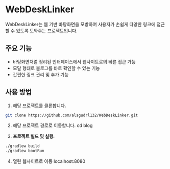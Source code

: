 # WebDeskLinker

WebDeskLinker는 웹 기반 바탕화면을 모방하여 사용자가 손쉽게 다양한 링크에 접근할 수 있도록 도와주는 프로젝트입니다.

## 주요 기능

- 바탕화면처럼 정리된 인터페이스에서 웹사이트로의 빠른 접근 가능
- 모달 형태로 블로그를 바로 확인할 수 있는 기능
- 간편한 링크 관리 및 추가 기능

## 사용 방법

1. 해당 프로젝트를 클론합니다.

```bash
git clone https://github.com/alsgudrl132/WebDeskLinker.git
```

2. 해당 프로젝트 경로로 이동합니다.
   cd blog

3. **프로젝트 빌드 및 실행:**
```bash
./gradlew build
./gradlew bootRun
```
4. 열린 웹사이트로 이동
   localhost:8080

